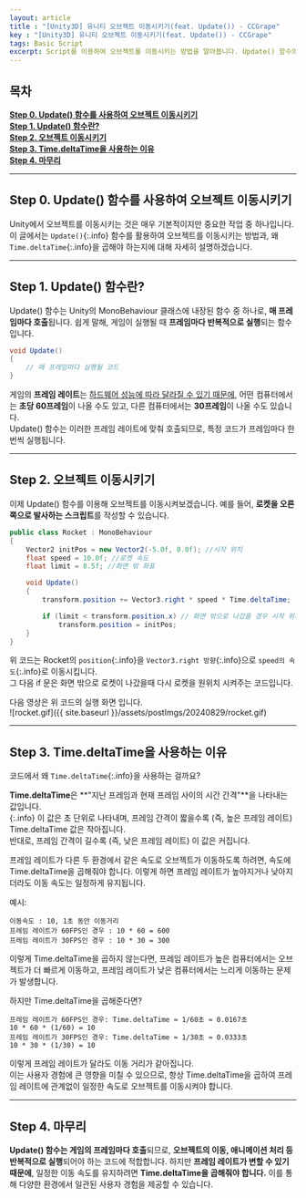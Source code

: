 ```yaml
---
layout: article 
title : "[Unity3D] 유니티 오브젝트 이동시키기(feat. Update()) - CCGrape"
key : "[Unity3D] 유니티 오브젝트 이동시키기(feat. Update()) - CCGrape"
tags: Basic Script 
excerpt: Script를 이용하여 오브젝트를 이동시키는 방법을 알아봅니다. Update() 함수의 원리와 사용 방법을 알아봅니다.
---
```


## 목차
**[Step 0. Update() 함수를 사용하여 오브젝트 이동시키기](#step-0-update-함수를-사용하여-오브젝트-이동시키기)**<br/>
**[Step 1. Update() 함수란?](#step-1-update-함수란)**<br/>
**[Step 2. 오브젝트 이동시키기](#step-2-오브젝트-이동시키기)**<br/>
**[Step 3. Time.deltaTime을 사용하는 이유](#step-3-timedeltatime을-사용하는-이유)**<br/>
**[Step 4. 마무리](#step-4-마무리)**<br/>

---
## Step 0. Update() 함수를 사용하여 오브젝트 이동시키기 

Unity에서 오브젝트를 이동시키는 것은 매우 기본적이지만 중요한 작업 중 하나입니다. 
이 글에서는 `Update()`{:.info} 함수를 활용하여 오브젝트를 이동시키는 방법과, 왜 `Time.deltaTime`{:.info}을 곱해야 하는지에 대해 자세히 설명하겠습니다.

---
## Step 1. Update() 함수란?

Update() 함수는 Unity의 MonoBehaviour 클래스에 내장된 함수 중 하나로, **매 프레임마다 호출**됩니다. 
쉽게 말해, 게임이 실행될 때 **프레임마다 반복적으로 실행**되는 함수입니다.

```cs
void Update()
{
    // 매 프레임마다 실행될 코드
}
```

게임의 **프레임 레이트**는 <u>하드웨어 성능에 따라 달라질 수 있기 때문에</u>, 어떤 컴퓨터에서는 **초당 60프레임**이 나올 수도 있고, 다른 컴퓨터에서는 **30프레임**이 나올 수도 있습니다.     
Update() 함수는 이러한 프레임 레이트에 맞춰 호출되므로, 특정 코드가 프레임마다 한 번씩 실행됩니다.

---
## Step 2. 오브젝트 이동시키기

이제 Update() 함수를 이용해 오브젝트를 이동시켜보겠습니다. 
예를 들어, **로켓을 오른쪽으로 발사하는 스크립트**를 작성할 수 있습니다.

```cs
public class Rocket : MonoBehaviour
{
    Vector2 initPos = new Vector2(-5.0f, 0.0f); //시작 위치
    float speed = 10.0f; //로켓 속도
    float limit = 8.5f; //화면 밖 좌표

    void Update()
    {
        transform.position += Vector3.right * speed * Time.deltaTime;

        if (limit < transform.position.x) // 화면 밖으로 나갔을 경우 시작 위치로 이동
            transform.position = initPos;
    }
}
```
위 코드는 Rocket의 `position`{:.info}을 `Vector3.right 방향`{:.info}으로 `speed의 속도`{:.info}로 이동시킵니다.     
그 다음 if 문은 화면 밖으로 로켓이 나갔을때 다시 로켓을 원위치 시켜주는 코드입니다.

다음 영상은 위 코드의 실행 화면 입니다.     
![rocket.gif]({{ site.baseurl }}/assets/postImgs/20240829/rocket.gif)

---
## Step 3. Time.deltaTime을 사용하는 이유

코드에서 왜 `Time.deltaTime`{:.info}을 사용하는 걸까요?

**Time.deltaTime**은 **"지난 프레임과 현재 프레임 사이의 시간 간격"**을 나타내는 값입니다.      
{:.info}
이 값은 초 단위로 나타내며, 프레임 간격이 짧을수록 (즉, 높은 프레임 레이트) Time.deltaTime 값은 작아집니다.     
반대로, 프레임 간격이 길수록 (즉, 낮은 프레임 레이트) 이 값은 커집니다.

프레임 레이트가 다른 두 환경에서 같은 속도로 오브젝트가 이동하도록 하려면, 속도에 Time.deltaTime을 곱해줘야 합니다. 
이렇게 하면 프레임 레이트가 높아지거나 낮아지더라도 이동 속도는 일정하게 유지됩니다.

예시:
```
이동속도 : 10, 1초 동안 이동거리
프레임 레이트가 60FPS인 경우 : 10 * 60 = 600 
프레임 레이트가 30FPS인 경우 : 10 * 30 = 300 
```
이렇게 Time.deltaTime을 곱하지 않는다면, 프레임 레이트가 높은 컴퓨터에서는 오브젝트가 더 빠르게 이동하고, 프레임 레이트가 낮은 컴퓨터에서는 느리게 이동하는 문제가 발생합니다.        

하지만 Time.deltaTime을 곱해준다면?

```
프레임 레이트가 60FPS인 경우: Time.deltaTime ≈ 1/60초 ≈ 0.0167초
10 * 60 * (1/60) = 10
프레임 레이트가 30FPS인 경우: Time.deltaTime ≈ 1/30초 ≈ 0.0333초
10 * 30 * (1/30) = 10 
```
이렇게 프레임 레이트가 달라도 이동 거리가 같아집니다.       
이는 사용자 경험에 큰 영향을 미칠 수 있으므로, 항상 Time.deltaTime을 곱하여 프레임 레이트에 관계없이 일정한 속도로 오브젝트를 이동시켜야 합니다.

---
## Step 4. 마무리 
**Update() 함수는 게임의 프레임마다 호출**되므로, **오브젝트의 이동, 애니메이션 처리 등 반복적으로 실행**되어야 하는 코드에 적합합니다. 하지만 **프레임 레이트가 변할 수 있기 때문에**, 일정한 이동 속도를 유지하려면 **Time.deltaTime을 곱해줘야 합니다.** 이를 통해 다양한 환경에서 일관된 사용자 경험을 제공할 수 있습니다.
